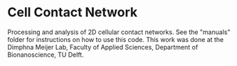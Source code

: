 # Cell Contact Network
Processing and analysis of 2D cellular contact networks.
See the "manuals" folder for instructions on how to use this code.
This work was done at the Dimphna Meijer Lab, Faculty of Applied Sciences, Department of Bionanoscience, TU Delft. 
